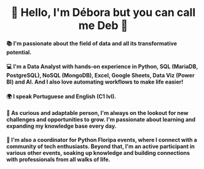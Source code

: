 <div align="center">
  <h1>🌼 Hello, I'm Débora but you can call me Deb 🌼</h1>
</div>

#### 📚 I'm passionate about the field of data and all its transformative potential.
#### 💻 I'm a Data Analyst with hands-on experience in Python, SQL (MariaDB, PostgreSQL), NoSQL (MongoDB), Excel, Google Sheets, Data Viz (Power BI) and AI. And I also love automating workflows to make life easier!
#### 🌍 I speak Portuguese and English (C1 lvl).
#### 🌱 As curious and adaptable person, I'm always on the lookout for new challenges and opportunities to grow. I'm passionate about learning and expanding my knowledge base every day. 
#### 🎉 I'm also a coordinator for Python Floripa events, where I connect with a community of tech enthusiasts. Beyond that, I'm an active participant in various other events, soaking up knowledge and building connections with professionals from all walks of life.
